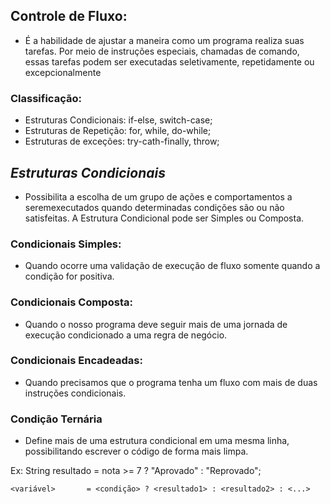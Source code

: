 ## Controle de Fluxo:

- É a habilidade de ajustar a maneira como um programa realiza suas tarefas. Por meio de instruções especiais, chamadas de comando, essas tarefas podem ser executadas seletivamente, repetidamente ou excepcionalmente

### Classificação:

- Estruturas Condicionais: if-else, switch-case;
- Estruturas de Repetição: for, while, do-while;
- Estruturas de exceções: try-cath-finally, throw;

## **_Estruturas Condicionais_**

- Possibilita a escolha de um grupo de ações e comportamentos a seremexecutados quando determinadas condições são ou não satisfeitas. A Estrutura Condicional pode ser Simples ou Composta.

### Condicionais Simples:

- Quando ocorre uma validação de execução de fluxo somente quando a condição for positiva.

### Condicionais Composta:

- Quando o nosso programa deve seguir mais de uma jornada de execução condicionado a uma regra de negócio.

### Condicionais Encadeadas:

- Quando precisamos que o programa tenha um fluxo com mais de duas instruções condicionais.

### Condição Ternária

- Define mais de uma estrutura condicional em uma mesma linha, possibilitando escrever o código de forma mais limpa.

Ex: 
    String resultado = nota >= 7 ? "Aprovado" : "Reprovado";
    
    <variável>       = <condição> ? <resultado1> : <resultado2> : <...>



